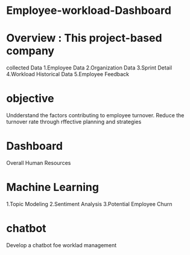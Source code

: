 # Employee-workload-Dashboard
# Overview : This project-based company 
collected Data
1.Employee Data
2.Organization Data
3.Sprint Detail
4.Workload Historical Data
5.Employee Feedback
# objective 
Undderstand the factors contributing to employee turnover.
Reduce the turnover rate through rffective planning and strategies
# Dashboard
Overall Human Resources
# Machine Learning
1.Topic Modeling
2.Sentiment Analysis
3.Potential Employee Churn
# chatbot
Develop a chatbot foe worklad management

